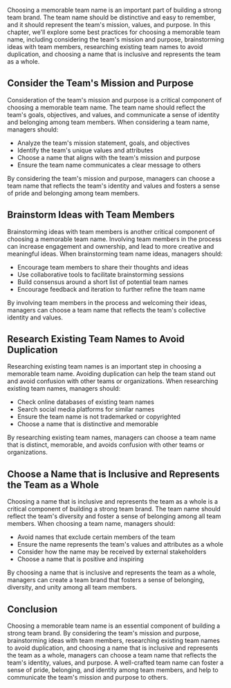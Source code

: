 

Choosing a memorable team name is an important part of building a strong team brand. The team name should be distinctive and easy to remember, and it should represent the team's mission, values, and purpose. In this chapter, we'll explore some best practices for choosing a memorable team name, including considering the team's mission and purpose, brainstorming ideas with team members, researching existing team names to avoid duplication, and choosing a name that is inclusive and represents the team as a whole.

## Consider the Team's Mission and Purpose

Consideration of the team's mission and purpose is a critical component of choosing a memorable team name. The team name should reflect the team's goals, objectives, and values, and communicate a sense of identity and belonging among team members. When considering a team name, managers should:

- Analyze the team's mission statement, goals, and objectives
- Identify the team's unique values and attributes
- Choose a name that aligns with the team's mission and purpose
- Ensure the team name communicates a clear message to others

By considering the team's mission and purpose, managers can choose a team name that reflects the team's identity and values and fosters a sense of pride and belonging among team members.

## Brainstorm Ideas with Team Members

Brainstorming ideas with team members is another critical component of choosing a memorable team name. Involving team members in the process can increase engagement and ownership, and lead to more creative and meaningful ideas. When brainstorming team name ideas, managers should:

- Encourage team members to share their thoughts and ideas
- Use collaborative tools to facilitate brainstorming sessions
- Build consensus around a short list of potential team names
- Encourage feedback and iteration to further refine the team name

By involving team members in the process and welcoming their ideas, managers can choose a team name that reflects the team's collective identity and values.

## Research Existing Team Names to Avoid Duplication

Researching existing team names is an important step in choosing a memorable team name. Avoiding duplication can help the team stand out and avoid confusion with other teams or organizations. When researching existing team names, managers should:

- Check online databases of existing team names
- Search social media platforms for similar names
- Ensure the team name is not trademarked or copyrighted
- Choose a name that is distinctive and memorable

By researching existing team names, managers can choose a team name that is distinct, memorable, and avoids confusion with other teams or organizations.

## Choose a Name that is Inclusive and Represents the Team as a Whole

Choosing a name that is inclusive and represents the team as a whole is a critical component of building a strong team brand. The team name should reflect the team's diversity and foster a sense of belonging among all team members. When choosing a team name, managers should:

- Avoid names that exclude certain members of the team
- Ensure the name represents the team's values and attributes as a whole
- Consider how the name may be received by external stakeholders
- Choose a name that is positive and inspiring

By choosing a name that is inclusive and represents the team as a whole, managers can create a team brand that fosters a sense of belonging, diversity, and unity among all team members.

## Conclusion

Choosing a memorable team name is an essential component of building a strong team brand. By considering the team's mission and purpose, brainstorming ideas with team members, researching existing team names to avoid duplication, and choosing a name that is inclusive and represents the team as a whole, managers can choose a team name that reflects the team's identity, values, and purpose. A well-crafted team name can foster a sense of pride, belonging, and identity among team members, and help to communicate the team's mission and purpose to others.

